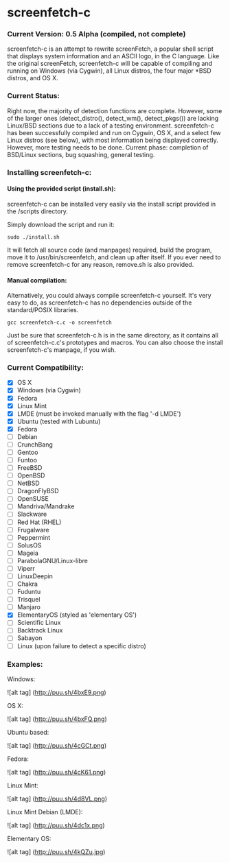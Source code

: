 screenfetch-c
=============

### Current Version: 0.5 Alpha (compiled, not complete)

screenfetch-c is an attempt to rewrite screenFetch, a popular shell 
script that displays system information and an ASCII logo, in the C 
language.
Like the original screenFetch, screenfetch-c will be capable of 
compiling and running on Windows (via Cygwin), all Linux distros, the 
four major *BSD distros, and OS X.

### Current Status:
Right now, the majority of detection functions are complete.
However, some of the larger ones (detect_distro(), detect_wm(), 
detect_pkgs()) are lacking Linux/BSD sections due to a lack of a testing 
environment.
screenfetch-c has been successfully compiled and run on Cygwin, OS X, and a select few Linux distros (see below), 
with most information being displayed correctly.
However, more testing needs to be done.
Current phase: completion of BSD/Linux sections, bug squashing, general testing.

### Installing screenfetch-c:

#### Using the provided script (install.sh):
screenfetch-c can be installed very easily via the install script provided in the /scripts directory.

Simply download the script and run it:
```
sudo ./install.sh
```

It will fetch all source code (and manpages) required, build the program, move it to /usr/bin/screenfetch, and clean up after itself.
If you ever need to remove screenfetch-c for any reason, remove.sh is also provided.

#### Manual compilation:
Alternatively, you could always compile screenfetch-c yourself. It's very easy to do, as 
screenfetch-c has no dependencies outside of the standard/POSIX libraries.

```
gcc screenfetch-c.c -o screenfetch
```

Just be sure that screenfetch-c.h is in the same directory, as it contains all of 
screenfetch-c.c's prototypes and macros.
You can also choose the install screenfetch-c's manpage, if you wish.

### Current Compatibility:
- [x] OS X
- [x] Windows (via Cygwin)
- [x] Fedora
- [x] Linux Mint
- [x] LMDE (must be invoked manually with the flag '-d LMDE')
- [x] Ubuntu (tested with Lubuntu)
- [x] Fedora
- [ ] Debian
- [ ] CrunchBang
- [ ] Gentoo
- [ ] Funtoo
- [ ] FreeBSD
- [ ] OpenBSD
- [ ] NetBSD
- [ ] DragonFlyBSD
- [ ] OpenSUSE
- [ ] Mandriva/Mandrake
- [ ] Slackware
- [ ] Red Hat (RHEL)
- [ ] Frugalware
- [ ] Peppermint
- [ ] SolusOS
- [ ] Mageia
- [ ] ParabolaGNU/Linux-libre
- [ ] Viperr
- [ ] LinuxDeepin
- [ ] Chakra
- [ ] Fuduntu
- [ ] Trisquel
- [ ] Manjaro
- [x] ElementaryOS (styled as 'elementary OS')
- [ ] Scientific Linux
- [ ] Backtrack Linux
- [ ] Sabayon
- [ ] Linux (upon failure to detect a specific distro)

### Examples:
Windows:


![alt tag] (http://puu.sh/4bxE9.png)

OS X:


![alt tag] (http://puu.sh/4bxFQ.png)

Ubuntu based:


![alt tag] (http://puu.sh/4cGCt.png)

Fedora:


![alt tag] (http://puu.sh/4cK61.png)

Linux Mint:


![alt tag] (http://puu.sh/4d8VL.png)

Linux Mint Debian (LMDE):


![alt tag] (http://puu.sh/4dc1x.png)

Elementary OS:


![alt tag] (http://puu.sh/4kQZu.jpg)